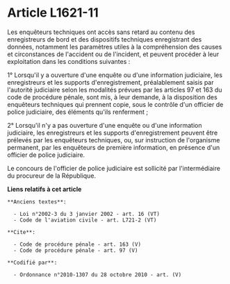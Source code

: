 # Article L1621-11

Les enquêteurs techniques ont accès sans retard au contenu des enregistreurs de bord et des dispositifs techniques
enregistrant des données, notamment les paramètres utiles à la compréhension des causes et circonstances de l'accident ou de
l'incident, et peuvent procéder à leur exploitation dans les conditions suivantes : 

1° Lorsqu'il y a ouverture d'une enquête ou d'une information judiciaire, les enregistreurs et les supports d'enregistrement,
préalablement saisis par l'autorité judiciaire selon les modalités prévues par les articles 97 et 163 du code de procédure
pénale, sont mis, à leur demande, à la disposition des enquêteurs techniques qui prennent copie, sous le contrôle d'un
officier de police judiciaire, des éléments qu'ils renferment ; 

2° Lorsqu'il n'y a pas ouverture d'une enquête ou d'une information judiciaire, les enregistreurs et les supports
d'enregistrement peuvent être prélevés par les enquêteurs techniques, ou, sur instruction de l'organisme permanent, par les
enquêteurs de première information, en présence d'un officier de police judiciaire. 

Le concours de l'officier de police judiciaire est sollicité par l'intermédiaire du procureur de la République.

**Liens relatifs à cet article**

	**Anciens textes**:

	  - Loi n°2002-3 du 3 janvier 2002 - art. 16 (VT)
	  - Code de l'aviation civile - art. L721-2 (VT)

	**Cite**:

	  - Code de procédure pénale - art. 163 (V)
	  - Code de procédure pénale - art. 97 (V)

	**Codifié par**:

	  - Ordonnance n°2010-1307 du 28 octobre 2010 - art. (V)
